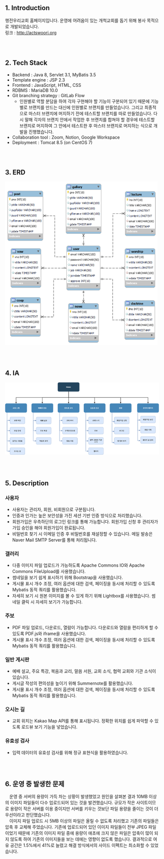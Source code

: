 ## 1. Introduction
행전우리교회 홈페이지입니다. 운영에 어려움이 있는 개척교회를 돕기 위해 봉사 목적으로 개발되었습니다.
<br>
링크 : http://actswoori.org


<br><br>


## 2. Tech Stack
- Backend : Java 8, Servlet 3.1, MyBatis 3.5
- Template engine : JSP 2.3
- Frontend : JavaScript, HTML, CSS
- RDBMS : MariaDB 10.0
- Git branching strategy : GitLab Flow
  - 인원별로 역할 분담을 하여 각자 구현해야 할 기능이 구분되어 있기 때문에 기능별로 브랜치를 만드는 대신에 인원별로 브랜치를 만들었습니다. 그리고 최종적으로 마스터 브랜치에 머지하기 전에 테스트할 브랜치를 따로 만들었습니다. 다시 말해 각자의 브랜치 안에서 작업한 후 브랜치를 합쳐야 할 경우에 테스트할 브랜치로 머지하여 그 안에서 테스트한 후 마스터 브랜치로 머지하는 식으로 개발을 진행했습니다.
- Collaboration tool : Zoom, Notion, Google Workspace
- Deployment : Tomcat 8.5 (on CentOS 7)


<br><br>


## 3. ERD
<img width="500" src="ERD.png">


<br><br>


## 4. IA
<img width="700" src="IA.png">


<br><br>


## 5. Description

### 사용자

- 사용자는 관리자, 회원, 비회원으로 구분됩니다.
- 인증과 인가는 높은 보안성을 가진 세션 기반 인증 방식으로 처리했습니다.
- 회원가입은 우측하단의 로그인 링크를 통해 가능합니다. 회원가입 신청 후 관리자가 가입 승인을 해야 회원가입이 완료됩니다.
- 비밀번호 찾기 시 이메일 인증 후 비밀번호를 재설정할 수 있습니다. 메일 발송은 Naver Mail SMTP Server를 통해 처리됩니다.


### 갤러리

- 다중 이미지 파일 업로드가 가능하도록 Apache Commons IO와 Apache Commons FileUpload를 사용했습니다.
- 썸네일을 보기 쉽게 표시하기 위해 Bootstrap을 사용했습니다.
- 게시물 표시 개수 조정, 여러 옵션에 대한 검색, 페이징을 동시에 처리할 수 있도록 Mybatis 동적 쿼리를 활용했습니다.
- 자세히 보기 시 원본 이미지를 볼 수 있게 하기 위해 Lightbox를 사용했습니다. 썸네일 클릭 시 자세히 보기가 가능합니다.


### 주보

- PDF 파일 업로드, 다운로드, 열람이 가능합니다. 다운로드와 열람을 편리하게 할 수 있도록 PDF.js와 iframe을 사용했습니다.
- 게시물 표시 개수 조정, 여러 옵션에 대한 검색, 페이징을 동시에 처리할 수 있도록 Mybatis 동적 쿼리를 활용했습니다.


### 일반 게시판

- 예배 설교, 주요 특강, 복음과 교리, 말씀 서원, 교회 소식, 협력 교회와 기관 소식이 있습니다.
- 게시글 작성의 편의성을 높이기 위해 Summernote를 활용했습니다.
- 게시물 표시 개수 조정, 여러 옵션에 대한 검색, 페이징을 동시에 처리할 수 있도록 Mybatis 동적 쿼리를 활용했습니다.


### 오시는 길

- 교회 위치는 Kakao Map API를 통해 표시됩니다. 정확한 위치를 쉽게 파악할 수 있도록 로드뷰 보기 기능을 넣었습니다.


### 유효성 검사

- 입력 데이터의 유효성 검사를 위해 정규 표현식을 활용하였습니다.


<br><br>


## 6. 운영 중 발생한 문제

　운영 중 서버의 용량이 가득 차는 상황이 발생했었고 원인을 살펴본 결과 10MB 이상의 이미지 파일들이 다수 업로드되어 있는 것을 발견했습니다. 규모가 작은 사이트이므로 용량이 작은 서버를 이용 중이지만 서버를 키우는 것보단 파일 용량을 줄이는 것이 더 우선이라고 판단했습니다.
<br>
　이미지 파일 업로드 시 5MB 이상의 파일은 올릴 수 없도록 처리했고 기존의 파일들은 압축 후 교체해 주었습니다. 기존에 업로드되어 있던 이미지 파일들이 전부 JPEG 파일이었기 때문에 기존의 이미지 파일 중에 용량이 애초에 크지 않은 파일은 압축이 많이 되지 않도록 하여 기존의 이미지들을 보는 데에는 영향이 없도록 했습니다. 결과적으로 여유 공간은 1.5%에서 41%로 늘렸고 해결 방식에서의 사이드 이펙트는 최소화할 수 있었습니다.
